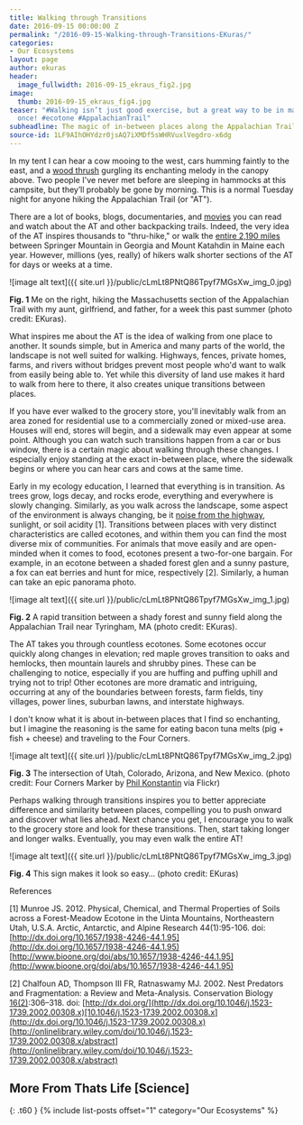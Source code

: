 ```yaml
---
title: Walking through Transitions
date: 2016-09-15 00:00:00 Z
permalink: "/2016-09-15-Walking-through-Transitions-EKuras/"
categories:
- Our Ecosystems
layout: page
author: ekuras
header:
  image_fullwidth: 2016-09-15_ekraus_fig2.jpg
image:
  thumb: 2016-09-15_ekraus_fig4.jpg
teaser: "#Walking isn’t just good exercise, but a great way to be in many places at
  once! #ecotone #AppalachianTrail"
subheadline: The magic of in-between places along the Appalachian Trail
source-id: 1LF9AIhOHYdzr0jsAQ7iXMDf5sWHRVuxlVegdro-x6dg
---
```


In my tent I can hear a cow mooing to the west, cars humming faintly to the east, and a [wood thrush](https://www.allaboutbirds.org/guide/Wood_Thrush/id) gurgling its enchanting melody in the canopy above. Two people I've never met before are sleeping in hammocks at this campsite, but they’ll probably be gone by morning. This is a normal Tuesday night for anyone hiking the Appalachian Trail (or "AT").

There are a lot of books, blogs, documentaries, and [movies](http://www.imdb.com/title/tt2305051/) you can read and watch about the AT and other backpacking trails. Indeed, the very idea of the AT inspires thousands to "thru-hike," or walk the [entire 2,190 miles](http://www.appalachiantrail.org/home/explore-the-trail) between Springer Mountain in Georgia and Mount Katahdin in Maine each year. However, millions (yes, really) of hikers walk shorter sections of the AT for days or weeks at a time. 

![image alt text]({{ site.url }}/public/cLmLt8PNtQ86Tpyf7MGsXw_img_0.jpg)

**Fig. 1** Me on the right, hiking the Massachusetts section of the Appalachian Trail with my aunt, girlfriend, and father, for a week this past summer (photo credit: EKuras). 

What inspires me about the AT is the idea of walking from one place to another. It sounds simple, but in America and many parts of the world, the landscape is not well suited for walking. Highways, fences, private homes, farms, and rivers without bridges prevent most people who'd want to walk from easily being able to. Yet while this diversity of land use makes it hard to walk from here to there, it also creates unique transitions between places.

If you have ever walked to the grocery store, you'll inevitably walk from an area zoned for residential use to a commercially zoned or mixed-use area. Houses will end, stores will begin, and a sidewalk may even appear at some point. Although you can watch such transitions happen from a car or bus window, there is a certain magic about walking through these changes. I especially enjoy standing at the exact in-between place, where the sidewalk begins or where you can hear cars and cows at the same time.

Early in my ecology education, I learned that everything is in transition. As trees grow, logs decay, and rocks erode, everything and everywhere is slowly changing. Similarly, as you walk across the landscape, some aspect of the environment is always changing, be it [noise from the highway](http://thatslifesci.com/2016-05-16_A-World-Without-Birdsong-AGrade/), sunlight, or soil acidity [1]. Transitions between places with very distinct characteristics are called ecotones, and within them you can find the most diverse mix of communities. For animals that move easily and are open-minded when it comes to food, ecotones present a two-for-one bargain. For example, in an ecotone between a shaded forest glen and a sunny pasture, a fox can eat berries and hunt for mice, respectively [2]. Similarly, a human can take an epic panorama photo.

![image alt text]({{ site.url }}/public/cLmLt8PNtQ86Tpyf7MGsXw_img_1.jpg)

**Fig. 2** A rapid transition between a shady forest and sunny field along the Appalachian Trail near Tyringham, MA (photo credit: EKuras).

The AT takes you through countless ecotones. Some ecotones occur quickly along changes in elevation; red maple groves transition to oaks and hemlocks, then mountain laurels and shrubby pines. These can be challenging to notice, especially if you are huffing and puffing uphill and trying not to trip! Other ecotones are more dramatic and intriguing, occurring at any of the boundaries between forests, farm fields, tiny villages, power lines, suburban lawns, and interstate highways. 

I don't know what it is about in-between places that I find so enchanting, but I imagine the reasoning is the same for eating bacon tuna melts (pig + fish + cheese) and traveling to the Four Corners.

![image alt text]({{ site.url }}/public/cLmLt8PNtQ86Tpyf7MGsXw_img_2.jpg)

**Fig. 3** The intersection of Utah, Colorado, Arizona, and New Mexico. (photo credit: Four Corners Marker by [Phil Konstantin](https://www.flickr.com/photos/36205567@N07/7314449894) via Flickr)

Perhaps walking through transitions inspires you to better appreciate difference and similarity between places, compelling you to push onward and discover what lies ahead. Next chance you get, I encourage you to walk to the grocery store and look for these transitions. Then, start taking longer and longer walks. Eventually, you may even walk the entire AT!

![image alt text]({{ site.url }}/public/cLmLt8PNtQ86Tpyf7MGsXw_img_3.jpg)

**Fig. 4** This sign makes it look so easy… (photo credit: EKuras)

References

[1] Munroe JS. 2012. Physical, Chemical, and Thermal Properties of Soils across a Forest-Meadow Ecotone in the Uinta Mountains, Northeastern Utah, U.S.A. Arctic, Antarctic, and Alpine Research 44(1):95-106. doi: [http://dx.doi.org/10.1657/1938-4246-44.1.95](http://dx.doi.org/10.1657/1938-4246-44.1.95)
[http://www.bioone.org/doi/abs/10.1657/1938-4246-44.1.95](http://www.bioone.org/doi/abs/10.1657/1938-4246-44.1.95) 

[2] Chalfoun AD, Thompson III FR, Ratnaswamy MJ. 2002. Nest Predators and Fragmentation: a Review and Meta-Analysis. Conservation Biology[ 16(2)](http://onlinelibrary.wiley.com/doi/10.1111/cbi.2002.16.issue-2/issuetoc):306–318. doi: [http://dx.doi.org/](http://dx.doi.org/10.1046/j.1523-1739.2002.00308.x)[10.1046/j.1523-1739.2002.00308.x](http://dx.doi.org/10.1046/j.1523-1739.2002.00308.x)
[http://onlinelibrary.wiley.com/doi/10.1046/j.1523-1739.2002.00308.x/abstract](http://onlinelibrary.wiley.com/doi/10.1046/j.1523-1739.2002.00308.x/abstract) 

## More From Thats Life [Science]
{: .t60 }
{% include list-posts offset="1" category="Our Ecosystems" %}

